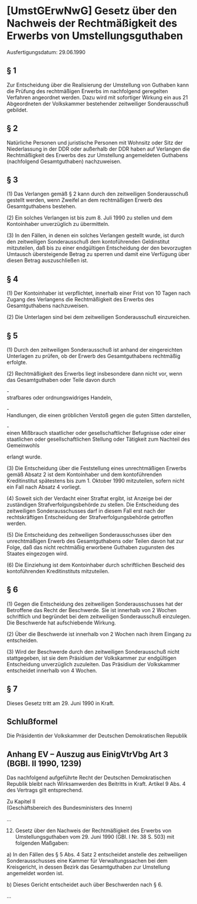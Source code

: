 # [UmstGErwNwG] Gesetz über den Nachweis der Rechtmäßigkeit des Erwerbs von Umstellungsguthaben

Ausfertigungsdatum: 29.06.1990

 

## § 1

Zur Entscheidung über die Realisierung der Umstellung von Guthaben kann die Prüfung des rechtmäßigen Erwerbs im nachfolgend geregelten Verfahren angeordnet werden. Dazu wird mit sofortiger Wirkung ein aus 21 Abgeordneten der Volkskammer bestehender zeitweiliger Sonderausschuß gebildet.


## § 2

Natürliche Personen und juristische Personen mit Wohnsitz oder Sitz der Niederlassung in der DDR oder außerhalb der DDR haben auf Verlangen die Rechtmäßigkeit des Erwerbs des zur Umstellung angemeldeten Guthabens (nachfolgend Gesamtguthaben) nachzuweisen.


## § 3

(1) Das Verlangen gemäß § 2 kann durch den zeitweiligen Sonderausschuß gestellt werden, wenn Zweifel an dem rechtmäßigen Erwerb des Gesamtguthabens bestehen.

(2) Ein solches Verlangen ist bis zum 8. Juli 1990 zu stellen und dem Kontoinhaber unverzüglich zu übermitteln.

(3) In den Fällen, in denen ein solches Verlangen gestellt wurde, ist durch den zeitweiligen Sonderausschuß dem kontoführenden Geldinstitut mitzuteilen, daß bis zu einer endgültigen Entscheidung der den bevorzugten Umtausch übersteigende Betrag zu sperren und damit eine Verfügung über diesen Betrag auszuschließen ist.


## § 4

(1) Der Kontoinhaber ist verpflichtet, innerhalb einer Frist von 10 Tagen nach Zugang des Verlangens die Rechtmäßigkeit des Erwerbs des Gesamtguthabens nachzuweisen.

(2) Die Unterlagen sind bei dem zeitweiligen Sonderausschuß einzureichen.


## § 5

(1) Durch den zeitweiligen Sonderausschuß ist anhand der eingereichten Unterlagen zu prüfen, ob der Erwerb des Gesamtguthabens rechtmäßig erfolgte.

(2) Rechtmäßigkeit des Erwerbs liegt insbesondere dann nicht vor, wenn das Gesamtguthaben oder Teile davon durch

\-  
strafbares oder ordnungswidriges Handeln,

\-  
Handlungen, die einen gröblichen Verstoß gegen die guten Sitten darstellen,

\-  
einen Mißbrauch staatlicher oder gesellschaftlicher Befugnisse oder einer staatlichen oder gesellschaftlichen Stellung oder Tätigkeit zum Nachteil des Gemeinwohls

erlangt wurde.

(3) Die Entscheidung über die Feststellung eines unrechtmäßigen Erwerbs gemäß Absatz 2 ist dem Kontoinhaber und dem kontoführenden Kreditinstitut spätestens bis zum 1. Oktober 1990 mitzuteilen, sofern nicht ein Fall nach Absatz 4 vorliegt.

(4) Soweit sich der Verdacht einer Straftat ergibt, ist Anzeige bei der zuständigen Strafverfolgungsbehörde zu stellen. Die Entscheidung des zeitweiligen Sonderausschusses darf in diesem Fall erst nach der rechtskräftigen Entscheidung der Strafverfolgungsbehörde getroffen werden.

(5) Die Entscheidung des zeitweiligen Sonderausschusses über den unrechtmäßigen Erwerb des Gesamtguthabens oder Teilen davon hat zur Folge, daß das nicht rechtmäßig erworbene Guthaben zugunsten des Staates eingezogen wird.

(6) Die Einziehung ist dem Kontoinhaber durch schriftlichen Bescheid des kontoführenden Kreditinstituts mitzuteilen.


## § 6

(1) Gegen die Entscheidung des zeitweiligen Sonderausschusses hat der Betroffene das Recht der Beschwerde. Sie ist innerhalb von 2 Wochen schriftlich und begründet bei dem zeitweiligen Sonderausschuß einzulegen. Die Beschwerde hat aufschiebende Wirkung.

(2) Über die Beschwerde ist innerhalb von 2 Wochen nach ihrem Eingang zu entscheiden.

(3) Wird der Beschwerde durch den zeitweiligen Sonderausschuß nicht stattgegeben, ist sie dem Präsidium der Volkskammer zur endgültigen Entscheidung unverzüglich zuzuleiten. Das Präsidium der Volkskammer entscheidet innerhalb von 4 Wochen.


## § 7

Dieses Gesetz tritt am 29. Juni 1990 in Kraft.


## Schlußformel

Die Präsidentin der Volkskammer der Deutschen Demokratischen Republik


## Anhang EV – Auszug aus EinigVtrVbg Art 3  (BGBl. II 1990, 1239)

Das nachfolgend aufgeführte Recht der Deutschen Demokratischen Republik bleibt nach Wirksamwerden des Beitritts in Kraft. Artikel 9 Abs. 4 des Vertrags gilt entsprechend.

  
  
  
Zu Kapitel II  
(Geschäftsbereich des Bundesministers des Innern)

...

12. Gesetz über den Nachweis der Rechtmäßigkeit des Erwerbs von Umstellungsguthaben vom 29. Juni 1990 (GBl. I Nr. 38 S. 503) mit folgenden Maßgaben:

a) In den Fällen des § 5 Abs. 4 Satz 2 entscheidet anstelle des zeitweiligen Sonderausschusses eine Kammer für Verwaltungssachen bei dem Kreisgericht, in dessen Bezirk das Gesamtguthaben zur Umstellung angemeldet worden ist.

b) Dieses Gericht entscheidet auch über Beschwerden nach § 6.

...
